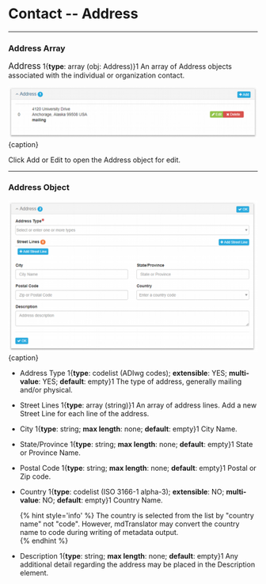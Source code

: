# Contact -- Address
---

### Address Array

<span class="md-panel" style="font-size: larger">Address</span> 1{**type**: array (obj: <span class="md-panel">Address</span>)}1 An array of <span class="md-panel">Address</span> objects associated with the individual or organization contact.

![Contact Address Array Panel](/assets/reference/edit-objects/contact/contact-address-1.png){caption}

Click <span class="btn-info btn-xs"> <i class="fa fa-plus"> </i>Add</span> or <span class="btn-success btn-xs"> <i class="fa fa-pencil"> </i>Edit</span> to open the <span class="md-panel">Address</span> object for edit. 

---

### Address Object

![Contact Address Panel](/assets/reference/edit-objects/contact/contact-address-2.png){caption}

* <span class="md-element">Address Type</span> <i class="fa fa-asterisk required" title="Required"> </i> 1{**type**: codelist (ADIwg codes); **extensible**: YES; **multi-value**: YES; **default**: empty}1 The type of address, generally mailing and/or physical.  

* <span class="md-element">Street Lines</span> 1{**type**: array (string)}1 An array of address lines.  Add a new <span class="md-element">Street Line</span> for each line of the address. 

* <span class="md-element">City</span> 1{**type**: string; **max length**: none; **default**: empty}1 City Name.

* <span class="md-element">State/Province</span> 1{**type**: string; **max length**: none; **default**: empty}1 State or Province Name.

* <span class="md-element">Postal Code</span> 1{**type**: string; **max length**: none; **default**: empty}1 Postal or Zip code.

* <span class="md-element">Country</span> 1{**type**: codelist (ISO 3166-1 alpha-3); **extensible**: NO; **multi-value**: NO; **default**: empty}1 Country Name. 

  {% hint style='info' %}
  The country is selected from the list by "country name" not "code".  However, mdTranslator may convert the country name to code during writing of metadata output.  
  {% endhint %}

* <span class="md-element">Description</span> 1{**type**: string; **max length**: none; **default**: empty}1 Any additional detail regarding the address may be placed in the <span class="md-element">Description</span> element.

